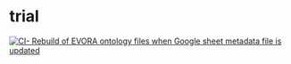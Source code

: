 # trial
[![CI- Rebuild of EVORA ontology files when Google sheet metadata file is updated](https://github.com/Angatar/trial/actions/workflows/generate_ontology.yml/badge.svg)](https://github.com/Angatar/trial/actions)
